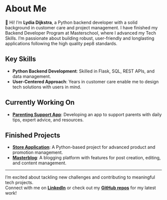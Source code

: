 # About Me

👋 Hi! I’m **Lydia Dijkstra**, a Python backend developer with a solid background in customer care and project management. I have finished my Backend Developer Program at Masterschool, where I advanced my Tech Skills. I’m passionate about building robust, user-friendly and longlasting applications following the high quality pep8 standards.

## Key Skills
- **Python Backend Development**: Skilled in Flask, SQL, REST APIs, and data management.
- **User-Centered Approach**: Years in customer care enable me to design tech solutions with users in mind.

## **Currently Working On**
- [**Parenting Support App**](https://github.com/lydiadijkstra/personal_project_hp): Developing an app to support parents with daily tips, expert advice, and resources.

## **Finished Projects**
- [**Store Application**](https://github.com/lydiadijkstra/best_buy): A Python-based project for advanced product and promotion management.  
- [**Masterblog**](https://github.com/lydiadijkstra/Masterblog): A blogging platform with features for post creation, editing, and content management.

---

I’m excited about tackling new challenges and contributing to meaningful tech projects.  
Connect with me on [**LinkedIn**](https://www.linkedin.com/in/lydia-dijkstra-16143326b/) or check out my [**GitHub repos**](https://github.com/lydiadijkstra) for my latest work!
